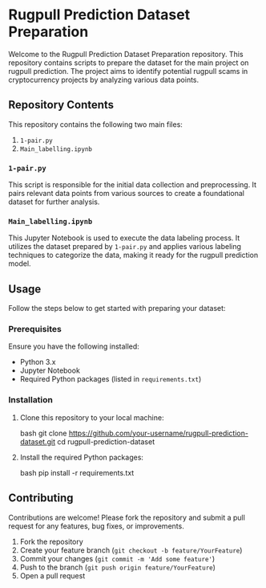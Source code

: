 # Rugpull Prediction Dataset Preparation

Welcome to the Rugpull Prediction Dataset Preparation repository. This repository contains scripts to prepare the dataset for the main project on rugpull prediction. The project aims to identify potential rugpull scams in cryptocurrency projects by analyzing various data points.

## Repository Contents

This repository contains the following two main files:

1. `1-pair.py`
2. `Main_labelling.ipynb`

### `1-pair.py`

This script is responsible for the initial data collection and preprocessing. It pairs relevant data points from various sources to create a foundational dataset for further analysis.

### `Main_labelling.ipynb`

This Jupyter Notebook is used to execute the data labeling process. It utilizes the dataset prepared by `1-pair.py` and applies various labeling techniques to categorize the data, making it ready for the rugpull prediction model.

## Usage

Follow the steps below to get started with preparing your dataset:

### Prerequisites

Ensure you have the following installed:

- Python 3.x
- Jupyter Notebook
- Required Python packages (listed in `requirements.txt`)

### Installation

1. Clone this repository to your local machine:

   bash
   git clone https://github.com/your-username/rugpull-prediction-dataset.git
   cd rugpull-prediction-dataset
   

2. Install the required Python packages:

   bash
   pip install -r requirements.txt
   

## Contributing

Contributions are welcome! Please fork the repository and submit a pull request for any features, bug fixes, or improvements.

1. Fork the repository
2. Create your feature branch (`git checkout -b feature/YourFeature`)
3. Commit your changes (`git commit -m 'Add some feature'`)
4. Push to the branch (`git push origin feature/YourFeature`)
5. Open a pull request


